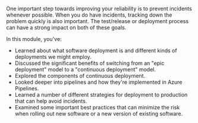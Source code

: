 One important step towards improving your reliability is to prevent incidents whenever possible. When you do have incidents, tracking down the problem quickly is also important. The test/release or deployment process can have a strong impact on both of these goals.

In this module, you've:

- Learned about what software deployment is and different kinds of deployments we might employ.
- Discussed the significant benefits of switching from an "epic deployment" model to a "continuous deployment" model.
- Explored the components of continuous deployment.
- Looked deeper into pipelines and how they're implemented in Azure Pipelines.
- Learned a number of different strategies for deployment to production that can help avoid incidents.
- Examined some important best practices that can minimize the risk when rolling out new software or a new version of existing software.
